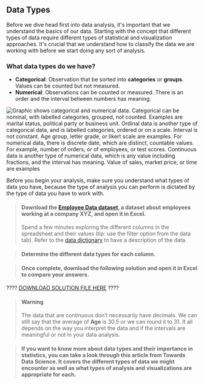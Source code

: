 

## Data Types 

Before we dive head first into data analysis, it's important that we understand the basics of our data. Starting with the concept that different types of data require different types of statistical and visualization approaches. It's crucial that we understand how to classify the data we are working with before we start doing any sort of analysis.


### What data types do we have?

- **Categorical**: Observation that be sorted into **categories** or **groups**. Values can be counted but not measured.
- **Numerical**: Observations can be counted or measured. There is an order and the interval between numbers has meaning.

![Graphic shows categorical and numerical data. Categorical can be nominal, with labelled categories, grouped, not counted. Examples are marital status, political party or business unit. Ordinal data is another type of categorical data, and is labelled categories, ordered or on a scale. Interval is not constant. Age group, letter grade, or likert scale are examples. For numerical data, there is discrete date, which are distinct, countable values. For example, number of orders, or of employees, or test scores. Continuous data is another type of numerical data, which is any value including fractions, and the interval has meaning. Value of sales, market price, or time are examples]("https://i.imgur.com/Dur6XCz.png")

Before you begin your analysis, make sure you understand what types of data you have, because the type of analysis you can perform is dictated by the type of data you have to work with.

> #### Download the [Employee Data dataset](https://drive.google.com/file/d/1t2GL9-Qwc8nbWxa3I-a8xFT8NzsV-JCx/view?usp=sharing), a dataset about employees working at a company XYZ, and open it in Excel.
> Spend a few minutes exploring the different columns in the spreadsheet and their values (tip: use the filter option from the data tab). Refer to the [data dictionary](https://www.kaggle.com/datasets/vjchoudhary7/hr-analytics-case-study) to have a description of the data.

> #### Determine the different data types for each column.

> #### Once complete, download the following solution and open it in Excel to compare your answers.

????
[DOWNLOAD SOLUTION FILE HERE](https://docs.google.com/spreadsheets/d/1EgmcNNSA1sMi3i-jrDoJ--NecOaUZnEh/edit?usp=sharing&ouid=108445376648788204707&rtpof=true&sd=true)
????

> #### Warning
> The data that are continuous don’t necessarily have decimals. We can still say that the average of **Age** is 30.5 or we can round it to 31. It all depends on the way you interpret the data and if the intervals are meaningful or not in your data analysis.

> #### If you want to know more about data types and their importance in statistics, you can take a look through this article from Towards Data Science. It covers the different types of data we might encounter as well as what types of analysis and visualizations are appropriate for each.


